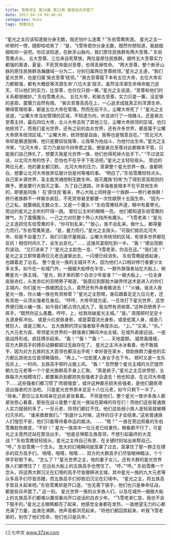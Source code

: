 ```yaml
---
title: 雪鹰领主 第36篇 第22章 都是些兵卒罢了
date: 2017-04-14 04:48:42
categories: Duke
tags: 雪鹰领主
---
```


“星光之主应该知道我分身无数，我还怕什么连累？”东伯雪鹰笑道。
星光之主一听顿时一愣，随即哈哈笑了：“是，飞雪帝君你分身无数，既然你想知道，我就细细和你一说吧。你应该知道，在断牙山脉内，我们原住民族群有两大至尊。”
东伯雪鹰点头。
五大至尊，三位来自死孽族，两位是原住民族群。据传五大至尊实力都强的离谱，夏皇、不死冥帝面对至尊，也得丢掉性命。
“两大至尊，整个断牙山脉的原住民族群浩瀚疆域一分为二，分别归属两位至尊统领。”星光之主道，“我们星光世界，也是归属‘昊古至尊’统领。”
“昊古至尊麾下本有五位大帝，五位大帝实力都极强，都有大概低等浑源生命‘八位大圣’层次，虽然没浑源生命保命能力逆天，可以他们的实力，比至尊，也仅仅只弱一筹。”星光之主说道，“至尊和他们的关系都很微妙。”
东伯雪鹰点头。
五位大帝，和昊古至尊，实力只差一筹，没足够的差距，震慑力自然有限。
“昊古至尊高高在上，一心追求成就真正的浑源生命，懒得管理琐事，都是五位大帝在管理。然而在前不久，尘曜大帝死了！”星光之主说道，“尘曜大帝当初管理的区域，不知道为何，听说进行了一场赌斗。还是昊古至尊主持，最后四位大帝，北斗大帝击败了其他三位，尘曜大帝统领的区域，也归他统领了。而我们星光世界，还有之前的血炎世界，还有许多世界，都是属于尘曜大帝原本统领区域。”
“尘曜大帝，统领很是自由，我等也是惬意自在。”
“而北河大帝却是霸道狠辣，他只是要奴役我等，让我等为他战斗，为他付出生命。”星光之主冷笑，“北河大帝，实力乃是如今四帝君之首。便是昊古至尊对此都根本不管。只能我们自己挣扎了，想要灭我星光世界一族，他们也得死掉大批手下。”
“不过说实话，以北河大帝的性子，恐怕也不在乎手下死活吧。”星光之主轻轻摇头。
旁边的两位元老，他的妻女都沉默。
北河大帝的压力，笼罩整个星光世界一族，谁都明白，想要让北河大帝放弃征服计划是何等难的事。
“明白了。”东伯雪鹰轻轻点头。
自己家乡源世界，圣主能灵魂控制无数生命。毁灭魔族‘钧帝’为了得到至高规则的赐予，更是要行大毁灭之事。
为了自己道路，许多强者是根本不在乎其他生命的，即便是同族！
在‘原住民’看来，界心大陆上同样是一个族群——修行者族群！修行者族群不一样厮杀疯狂，不死冥帝甚至都要一次性献祭十五国生命。
“因为一己之私，就要祸乱无数众生，又是一个魔头！”东伯雪鹰轻声道，眼中有着寒光。
旁边的星光之主听的吓得一跳。
那位公主听的眼睛一亮。
他们都知道东伯雪鹰的脾气，为了震慑魔头，一己之力对抗整个界心大陆所有魔头。
“飞雪老弟！”星光之主连抓住东伯雪鹰的手，“你可别乱来。”
“放心，我不会乱来。做什么，都得量力而行。”东伯雪鹰笑道。
“是，量力而行。”星光之主摇头，“可我们抵抗北河大帝，却是不自量力了。我们只能尽量拖延，尘曜大帝统领的区域，有很多世界都在反抗！相信时间久了，会生出变化。”
……
这接风宴刚吃到一半。
“轰！”便出现剧烈波动。
“又打进来了？”星光之主脸色一变，“飞雪老弟，你且在这。”
“我们走！”
星光之主立即带着两位元老迅速窜出去，一闪便已经消失。
东伯雪鹰疑惑起身，也跟着走了出去。
整个星光一族的主城并不大，因为他们人口相对修行者要少太多太多。如今在一处城门外，一艘艘大船停在半空，一群外族强者站在大船上，俯瞰星光一族主城。
“星光，刚才来的那个白衣少年是谁？”一艘大船上，一位全身皮肤赤红，头发赤红的丑陋男子喝道，“我感应到那股大破界传送术是进入的你们主城内，你们星光一族被困这么久，竟然还有外来者敢进去！”
“火蛹，谁进入我星光一族，你火蛹一族也有资格管？”星光之主怒喝，身后跟着足足九位元老，还有其他一众顶尖强者在身后。
“哼哼，大帝早就允诺，一旦攻打下星光世界，这世界便归我火蛹一族，如今我们都占领九成九了，我当然有资格管。”这种丑陋男子一挥手，“既然你这么愚蠢，哼哼，上，给我攻破星光主城。”
“是。”
周围顿时足足十五道身影冲出。
或是火红皮肤身影，或是雷霆流光身影，或是蛇尾人身，或是八臂巨人，或是三眼人。
五大族群的顶尖强者联手再度杀出。
“上。”
“又来。”
“杀。”
九大元老为首，带领星光世界的一群强者们瞬间冲出主城，在城外直接迎战。一座座战阵形成，疯狂搏杀起来。
“轰！”“轰！”“轰！”……
天地震颤。
威势轰隆隆，双方大群高手的搏杀动静都超过无敌存在了。
星光之主冷冰冰看着，他不敢插手，因为对方五族的五大首领也都没出手呢！幸好是在家乡，借助族群力量他的实力都比其他五位首领略强些。
“再上。”一位蛇尾人身女子也下令。
顿时又是一支队伍杀上，一时间，五族高手顿时占据上风。
“轰！”
忽然整个星光主城的光芒陡然朝九位元老等一个个星光族群高手身上汇聚。
“真是疯子。”星光之主见状愤怒，五族每次大规模攻打，都要厮杀到都损失些强者才会退去！他也知道，在北河大帝麾下……这些强者们都习惯了‘肉弱强食’，或许这种厮杀损失些强者，是他们磨练筛选出强者的方法吧。
只是星光世界原本足足十八位元老，如今只剩下一半了。
“母亲。”
那位公主和母亲在远处紧张看着。
不但是他们，整个星光一族许多族人都紧张担心看着，那些在战斗是整个星光一族站在巅峰的存在们！而他们这些普通族人实力就弱的多了，一旦元老、将领们都扛不住。他们这些弱小族人是轻易就被横扫灭杀的。
“谁来救救我们。”
“到底什么时候，这样的日子才会结束。”这些普通族人们惶恐不安，他们只能等待着命运的裁决。
……
“嗯？”
一直在旁边观看的东伯雪鹰脸色微变，“不好！”
星光一族其中一位元老已经重伤，眼看都不行了，可星光之主竟然还站在那没出手。
“他是忌惮那五族首领，不想引起最终的大混战？”东伯雪鹰轻轻摇头，星光之主待自己有恩，在关键时刻站出来帮自己。
“呼。”
东伯雪鹰一个念头。
庞大的幻境瞬间就笼罩了过去，笼罩住了那一群正在搏杀的双方高手们。
啪嗒，啪嗒，啪嗒……
双方的大群高手们尽皆眼神黯淡，个个停手软倒下来。
“怎么了？”星光世界之主，他的妻子女儿，还有大群的星光世界族人们都愣住了！
在远处大船上的五族高手也愣住了。
“呼。”“呼。”
东伯雪鹰一个念头，将这两大群沉沦在幻境的高手尽皆挪移进主城，其中星光一族的九大元老等众多高手们尽皆苏醒，而五族高手们却依旧沉沦在幻境中。
“星光之主，将五族高手暂且关起来吧。”东伯雪鹰却是开口道，“也无需下狠手，他们也只是奉命征战，都是些兵卒罢了。”
这一刻。
星光世界一族的众多族人们，以及在城外一艘艘大船上的五族高手们都难以置信看向开口说话的白衣少年。
“飞雪老弟仁慈，我也不会下狠手的。”星光之主眼睛都亮了起来，他感觉全身都在发热，一直绝望无力的心都充满了力量，血液在沸腾，他声音都洪亮起来，“将他们都囚禁起来，听我飞雪老弟的，别伤了他们性命，他们也只是兵卒。”
******
(三七中文 www.37zw.com